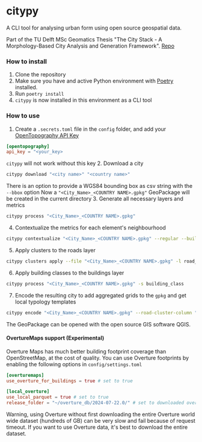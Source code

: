# citypy
A CLI tool for analysing urban form using open source geospatial data.

Part of the TU Delft MSc Geomatics Thesis "The City Stack - A Morphology-Based City Analysis and Generation Framework". [Repo](https://github.com/OliverJPost/CityStack)

### How to install
1. Clone the repository
2. Make sure you have and active Python environment with [Poetry](https://python-poetry.org) installed.
3. Run `poetry install`
4. `citypy` is now installed in this environment as a CLI tool

### How to use
1. Create a `.secrets.toml` file in the `config` folder, and add your [OpenTopography API Key](https://opentopography.org/blog/introducing-api-keys-access-opentopography-global-datasets)
```toml
[opentopography]
api_key = "<your_key>
```
`citypy` will not work without this key
2. Download a city
```bash
citypy download "<city name>" "<country name>"
```
There is an option to provide a WGS84 bounding box as csv string with the `--bbox` option
Now a `"<City_Name>_<COUNTRY NAME>.gpkg"` GeoPackage will be created in the current directory
3. Generate all necessary layers and metrics
```bash
citypy process "<City_Name>_<COUNTRY NAME>.gpkg"
```
4. Contextualize the metrics for each element's neighbourhood
```bash
citypy contextualize "<City_Name>_<COUNTRY NAME>.gpkg" --regular --buildings
```
5. Apply clusters to the roads layer
```bash
citypy clusters apply --file "<City_Name>_<COUNTRY NAME>.gpkg" -l road_edges --col "<cluster_column_name>" --clusters citypy_gmm13_road_clusters.gmm --column-filter="type_category=street"
```
6. Apply building classes to the buildings layer
```bash
citypy process "<City_Name>_<COUNTRY NAME>.gpkg" -s building_class
```
7. Encode the resulting city to add aggregated grids to the `gpkg` and get local typology templates
```bash
citypy encode "<City_Name>_<COUNTRY NAME>.gpkg" --road-cluster-column "<cluster_column_name>" --building-class-column building_class -o ./Output_Folder/
```

The GeoPackage can be opened with the open source GIS software QGIS.

#### OvertureMaps support (Experimental)
Overture Maps has much better building footprint coverage than OpenStreetMap, at the cost of quality.
You can use Overture footprints by enabling the following options in `config/settings.toml`
```toml
[overturemaps]
use_overture_for_buildings = true # set to true

[local_overture]
use_local_parquet = true # set to true
release_folder = "~/overture_db/2024-07-22.0/" # set to downloaded overture data
```
Warning, using Overture without first downloading the entire Overture world wide dataset (hundreds of GB) can be very slow and fail because of request timeout. If you want to use Overture data, it's best to download the entire dataset.